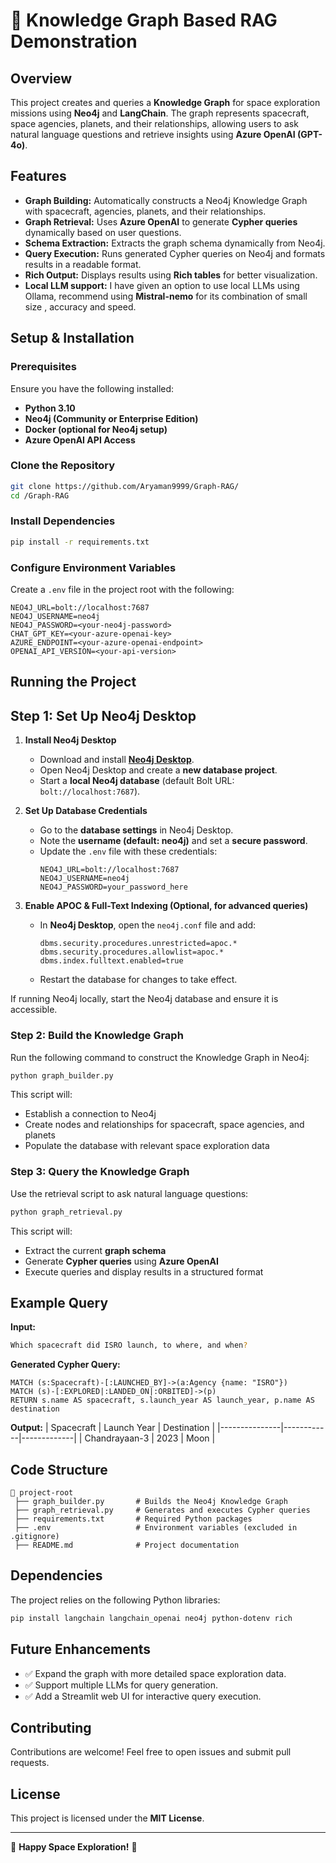 # 🚀 Knowledge Graph Based RAG Demonstration

## Overview
This project creates and queries a **Knowledge Graph** for space exploration missions using **Neo4j** and **LangChain**. The graph represents spacecraft, space agencies, planets, and their relationships, allowing users to ask natural language questions and retrieve insights using **Azure OpenAI (GPT-4o)**.

## Features
- **Graph Building:** Automatically constructs a Neo4j Knowledge Graph with spacecraft, agencies, planets, and their relationships.
- **Graph Retrieval:** Uses **Azure OpenAI** to generate **Cypher queries** dynamically based on user questions.
- **Schema Extraction:** Extracts the graph schema dynamically from Neo4j.
- **Query Execution:** Runs generated Cypher queries on Neo4j and formats results in a readable format.
- **Rich Output:** Displays results using **Rich tables** for better visualization.
- **Local LLM support:** I have given an option to use local LLMs using Ollama, recommend using **Mistral-nemo** for its combination of small size , accuracy and speed.

## Setup & Installation
### Prerequisites
Ensure you have the following installed:
- **Python 3.10**
- **Neo4j (Community or Enterprise Edition)**
- **Docker (optional for Neo4j setup)**
- **Azure OpenAI API Access**

### Clone the Repository
```sh
git clone https://github.com/Aryaman9999/Graph-RAG/
cd /Graph-RAG
```

### Install Dependencies
```sh
pip install -r requirements.txt
```

### Configure Environment Variables
Create a `.env` file in the project root with the following:
```env
NEO4J_URL=bolt://localhost:7687
NEO4J_USERNAME=neo4j
NEO4J_PASSWORD=<your-neo4j-password>
CHAT_GPT_KEY=<your-azure-openai-key>
AZURE_ENDPOINT=<your-azure-openai-endpoint>
OPENAI_API_VERSION=<your-api-version>
```

## Running the Project
## Step 1: Set Up Neo4j Desktop

1. **Install Neo4j Desktop**  
   - Download and install **[Neo4j Desktop](https://neo4j.com/download/)**.
   - Open Neo4j Desktop and create a **new database project**.
   - Start a **local Neo4j database** (default Bolt URL: `bolt://localhost:7687`).

2. **Set Up Database Credentials**  
   - Go to the **database settings** in Neo4j Desktop.
   - Note the **username (default: neo4j)** and set a **secure password**.
   - Update the `.env` file with these credentials:
     ```env
     NEO4J_URL=bolt://localhost:7687
     NEO4J_USERNAME=neo4j
     NEO4J_PASSWORD=your_password_here
     ```

3. **Enable APOC & Full-Text Indexing (Optional, for advanced queries)**  
   - In **Neo4j Desktop**, open the `neo4j.conf` file and add:
     ```
     dbms.security.procedures.unrestricted=apoc.*
     dbms.security.procedures.allowlist=apoc.*
     dbms.index.fulltext.enabled=true
     ```
   - Restart the database for changes to take effect.

If running Neo4j locally, start the Neo4j database and ensure it is accessible.

### Step 2: Build the Knowledge Graph
Run the following command to construct the Knowledge Graph in Neo4j:
```sh
python graph_builder.py
```
This script will:
- Establish a connection to Neo4j
- Create nodes and relationships for spacecraft, space agencies, and planets
- Populate the database with relevant space exploration data

### Step 3: Query the Knowledge Graph
Use the retrieval script to ask natural language questions:
```sh
python graph_retrieval.py
```
This script will:
- Extract the current **graph schema**
- Generate **Cypher queries** using **Azure OpenAI**
- Execute queries and display results in a structured format

## Example Query
**Input:**
```sh
Which spacecraft did ISRO launch, to where, and when?
```
**Generated Cypher Query:**
```cypher
MATCH (s:Spacecraft)-[:LAUNCHED_BY]->(a:Agency {name: "ISRO"})
MATCH (s)-[:EXPLORED|:LANDED_ON|:ORBITED]->(p)
RETURN s.name AS spacecraft, s.launch_year AS launch_year, p.name AS destination
```
**Output:**
| Spacecraft     | Launch Year | Destination |
|---------------|------------|-------------|
| Chandrayaan-3 | 2023       | Moon        |

## Code Structure
```
📂 project-root
 ├── graph_builder.py       # Builds the Neo4j Knowledge Graph
 ├── graph_retrieval.py     # Generates and executes Cypher queries
 ├── requirements.txt       # Required Python packages
 ├── .env                   # Environment variables (excluded in .gitignore)
 ├── README.md              # Project documentation
```

## Dependencies
The project relies on the following Python libraries:
```sh
pip install langchain langchain_openai neo4j python-dotenv rich
```

## Future Enhancements
- ✅ Expand the graph with more detailed space exploration data.
- ✅ Support multiple LLMs for query generation.
- ✅ Add a Streamlit web UI for interactive query execution.

## Contributing
Contributions are welcome! Feel free to open issues and submit pull requests.

## License
This project is licensed under the **MIT License**.

---
🚀 **Happy Space Exploration!** 🌌

